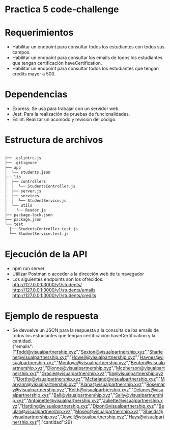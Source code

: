 # Practica 5 code-challenge

# Requerimientos

* Habilitar un endpoint para consultar todos los estudiantes con todos sus campos.
* Habilitar un endpoint para consultar los emails de todos los estudiantes que tengan certificación haveCertification.
* Habilitar un endpoint para consultar todos los estudiantes que tengan credits mayor a 500.

# Dependencias

* Express: Se usa para trabajar con un servidor web.
* Jest: Para la realización de pruebas de funcionalidades.
* Eslint: Realizar un acomodo y revisión del código.

# Estructura de archivos
```bash

├── .eslintrc.js
├── .gitignore
├── app
│  └── students.json
├── lib
│  ├── controllers
│  │  └── StudentsController.js
│  ├── server.js
│  ├── services
│  │  └── StudentService.js
│  └── utils
│    └── Reader.js
├── package-lock.json
├── package.json
└── test
  ├── StudentsController.test.js
  └── StudentService.test.js

```

# Ejecución de la API

* npm run server
* Utilizar Postman o acceder a la dirección web de tu navegador
* Los siguientes endpoints son los ofrecidos:  
http://127.0.0.1:3000/v1/students/  
http://127.0.0.1:3000/v1/students/emails  
http://127.0.0.1:3000/v1/students/credits

# Ejemplo de respuesta

* Se devuelve un JSON para la respuesta a la consulta de los emails de todos los estudiantes que tengan certificación haveCertification y la cantidad.  
{"emails":["Todd@visualpartnership.xyz","Sexton@visualpartnership.xyz","Sharlene@visualpartnership.xyz","Howell@visualpartnership.xyz","Haynes@visualpartnership.xyz","Montoya@visualpartnership.xyz","Benton@visualpartnership.xyz","Dionne@visualpartnership.xyz","Mcpherson@visualpartnership.xyz","Gracie@visualpartnership.xyz","Ila@visualpartnership.xyz","Dorthy@visualpartnership.xyz","Mcfarland@visualpartnership.xyz","Maryann@visualpartnership.xyz","Alana@visualpartnership.xyz","Rosemary@visualpartnership.xyz","Keith@visualpartnership.xyz","Delaney@visualpartnership.xyz","Ball@visualpartnership.xyz","Sally@visualpartnership.xyz","Antoinette@visualpartnership.xyz","Juliette@visualpartnership.xyz","Harding@visualpartnership.xyz","Dixon@visualpartnership.xyz","Beulah@visualpartnership.xyz","Moses@visualpartnership.xyz","Shields@visualpartnership.xyz","Jewell@visualpartnership.xyz","Hays@visualpartnership.xyz"],"cantidad":29}
